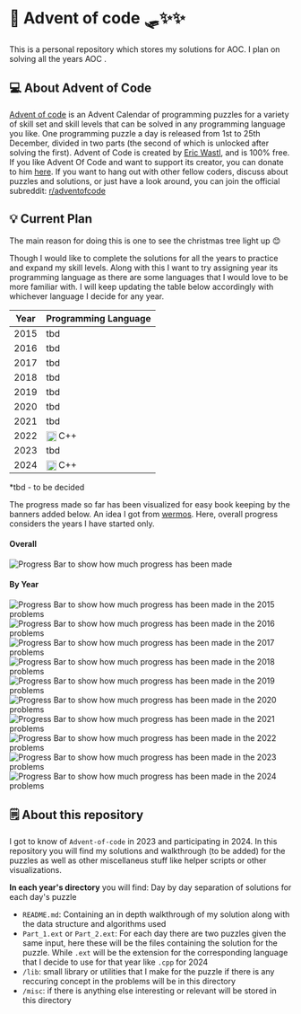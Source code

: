 # 🎄 Advent of code 🛷✨✨
This is a personal repository which stores my solutions for AOC. I plan on solving all the years AOC .

## 💻 About Advent of Code 
[Advent of code](https://adventofcode.com/) is an Advent Calendar of programming puzzles for a variety of skill set and skill levels that can be solved in any programming language you like. One programming puzzle a day is released from 1st
to 25th December, divided in two parts (the second of which is unlocked after
solving the first). Advent of Code is created by [Eric Wastl](https://was.tl/), and is
100% free. If you like Advent Of Code and want to support its creator, you can
donate to him [here](https://adventofcode.com/2024/support). If you want to hang out with other fellow
coders, discuss about puzzles and solutions, or just have a look around, you can
join the official subreddit: [r/adventofcode](https://www.reddit.com/r/adventofcode/)

## 💡 Current Plan
The main reason for doing this is one to see the christmas tree light up 😊

Though I would like to complete the solutions for all the years to practice and expand my skill levels. Along with this I want to try assigning year its programming language as there are some languages that I would love to be more familiar with. I will keep updating the table below accordingly with whichever language I decide for any year. 

| Year | Programming Language |
|------|----------------------|
| 2015 | tbd                  |
| 2016 | tbd                  |
| 2017 | tbd                  |
| 2018 | tbd                  |
| 2019 | tbd                  |
| 2020 | tbd                  |
| 2021 | tbd                  |
| 2022 | <img src = "https://upload.wikimedia.org/wikipedia/commons/1/18/ISO_C%2B%2B_Logo.svg" alt="C++" height="18" style="vertical-align: text-bottom;"/> C++|
| 2023 | tbd                  |
| 2024 | <img src = "https://upload.wikimedia.org/wikipedia/commons/1/18/ISO_C%2B%2B_Logo.svg" alt="C++" height="18" style="vertical-align: text-bottom;"/> C++|

*tbd - to be decided

The progress made so far has been visualized for easy book keeping by the banners added below. An idea I got from [wermos](https://github.com/wermos/advent-of-code). Here, overall progress considers the years I have started only.

#### Overall

![Progress Bar to show how much progress has been made](https://progress-bar.xyz/12/?title=Progress)

#### By Year

![Progress Bar to show how much progress has been made in the 2015 problems](https://progress-bar.xyz/0/?title=2015)
![Progress Bar to show how much progress has been made in the 2016 problems](https://progress-bar.xyz/0/?title=2016)
![Progress Bar to show how much progress has been made in the 2017 problems](https://progress-bar.xyz/0/?title=2017)
![Progress Bar to show how much progress has been made in the 2018 problems](https://progress-bar.xyz/0/?title=2018)
![Progress Bar to show how much progress has been made in the 2019 problems](https://progress-bar.xyz/0/?title=2019)
![Progress Bar to show how much progress has been made in the 2020 problems](https://progress-bar.xyz/0/?title=2020)
![Progress Bar to show how much progress has been made in the 2021 problems](https://progress-bar.xyz/0/?title=2021)
![Progress Bar to show how much progress has been made in the 2022 problems](https://progress-bar.xyz/2/?title=2022)
![Progress Bar to show how much progress has been made in the 2023 problems](https://progress-bar.xyz/0/?title=2023)
![Progress Bar to show how much progress has been made in the 2024 problems](https://progress-bar.xyz/22/?title=2024)

## 🗒️ About this repository
I got to know of `Advent-of-code` in 2023 and participating in 2024. In this repository you will find my solutions and walkthrough (to be added) for the puzzles as well as other miscellaneus stuff like helper scripts or other visualizations.

**In each year's directory** you will find:
Day by day separation of solutions for each day's puzzle
- `README.md`: Containing an in depth walkthrough of my solution along with the data structure and algorithms used
- `Part_1.ext` or `Part_2.ext`: For each day there are two puzzles given the same input, here these will be the files containing the solution for the puzzle. While `.ext` will be the extension for the corresponding language that I decide to use for that year like `.cpp` for 2024
- `/lib`: small library or utilities that I make for the puzzle if there is any reccuring concept in the problems will be in this directory
- `/misc`: if there is anything else interesting or relevant will be stored in this directory
